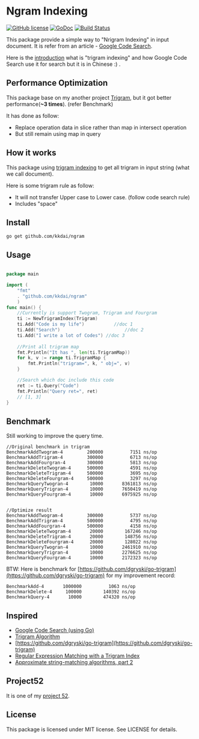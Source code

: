 Ngram Indexing
==================

[![GitHub license](https://img.shields.io/badge/license-MIT-blue.svg)](https://raw.githubusercontent.com/kkdai/ngram/master/LICENSE)  [![GoDoc](https://godoc.org/github.com/kkdai/ngram?status.svg)](https://godoc.org/github.com/kkdai/ngram)  [![Build Status](https://travis-ci.org/kkdai/ngram.svg?branch=master)](https://travis-ci.org/kkdai/ngram)


This package provide a simple way to "Nrigram Indexing" in input document. It is refer from an article - [Google Code Search](https://github.com/google/codesearch).


Here is the [introduction](http://www.evanlin.com/trigram-study-note/) what is "trigram indexing" and how Google Code Search use it for search but it is in Chinese :) .


Performance Optimization
---------------

This package base on my another project [Trigram](https://github.com/kkdai/trigram), but it got better performance(**~3 times**). (refer Benchmark)

It has done as follow:

- Replace operation data in slice rather than map in intersect operation
- But still remain using map in query


How it works
---------------

This package using [trigram indexing](https://swtch.com/~rsc/regexp/regexp4.html) to get all trigram in input string (what we call document).

Here is some trigram rule as follow:

- It will not transfer Upper case	 to Lower case. (follow code search rule)
- Includes "space"

 
Install
---------------
`go get github.com/kkdai/ngram`


Usage
---------------

```go

package main

import (
	"fmt"
	. "github.com/kkdai/ngram"
	)
func main() {	
	//Currently is support Twogram, Trigram and Fourgram
	ti := NewTrigramIndex(Trigram)
	ti.Add("Code is my life")			//doc 1
	ti.Add("Search")						//doc 2
	ti.Add("I write a lot of Codes") //doc 3
	
	//Print all trigram map 
	fmt.Println("It has ", len(ti.TrigramMap))
	for k, v := range ti.TrigramMap {
		fmt.Println("trigram=", k, " obj=", v)
	}

	//Search which doc include this code
	ret := ti.Query("Code")
	fmt.Println("Query ret=", ret)
	// [1, 3]
}
```


Benchmark
---------------

Still working to improve the query time.

```
//Original benchmark in trigram
BenchmarkAddTwogram-4    	  200000	      7151 ns/op
BenchmarkAddTrigram-4    	  300000	      6713 ns/op
BenchmarkAddFourgran-4   	  300000	      5813 ns/op
BenchmarkDeleteTwogram-4 	  500000	      4591 ns/op
BenchmarkDeleteTrigram-4 	  500000	      3695 ns/op
BenchmarkDeleteFourgram-4	  500000	      3297 ns/op
BenchmarkQueryTwogran-4  	   10000	   8361813 ns/op
BenchmarkQueryTrigran-4  	   10000	   7650419 ns/op
BenchmarkQueryFourgram-4 	   10000	   6975925 ns/op


//Optimize result
BenchmarkAddTwogram-4    	  300000	      5737 ns/op
BenchmarkAddTrigram-4    	  500000	      4795 ns/op
BenchmarkAddFourgran-4   	  500000	      4158 ns/op
BenchmarkDeleteTwogram-4 	   20000	    167246 ns/op
BenchmarkDeleteTrigram-4 	   20000	    148756 ns/op
BenchmarkDeleteFourgram-4	   20000	    128022 ns/op
BenchmarkQueryTwogran-4  	   10000	   2461910 ns/op
BenchmarkQueryTrigran-4  	   10000	   2276625 ns/op
BenchmarkQueryFourgram-4 	   10000	   2172323 ns/op
```

BTW: Here is benchmark for [https://github.com/dgryski/go-trigram](https://github.com/dgryski/go-trigram) for my improvement record:



```
BenchmarkAdd-4       1000000          1063 ns/op
BenchmarkDelete-4     100000        140392 ns/op
BenchmarkQuery-4       10000        474320 ns/op
```

Inspired
---------------

- [Google Code Search (using Go)](https://github.com/google/codesearch)
- [Trigram Algorithm](http://ii.nlm.nih.gov/MTI/Details/trigram.shtml)
- [https://github.com/dgryski/go-trigram](https://github.com/dgryski/go-trigram)
- [Regular Expression Matching with a Trigram Index](https://swtch.com/~rsc/regexp/regexp4.html)
- [Approximate string-matching algorithms, part 2](http://www.morfoedro.it/doc.php?n=223&lang=en#SimilarityMetric)

Project52
---------------

It is one of my [project 52](https://github.com/kkdai/project52).


License
---------------

This package is licensed under MIT license. See LICENSE for details.

